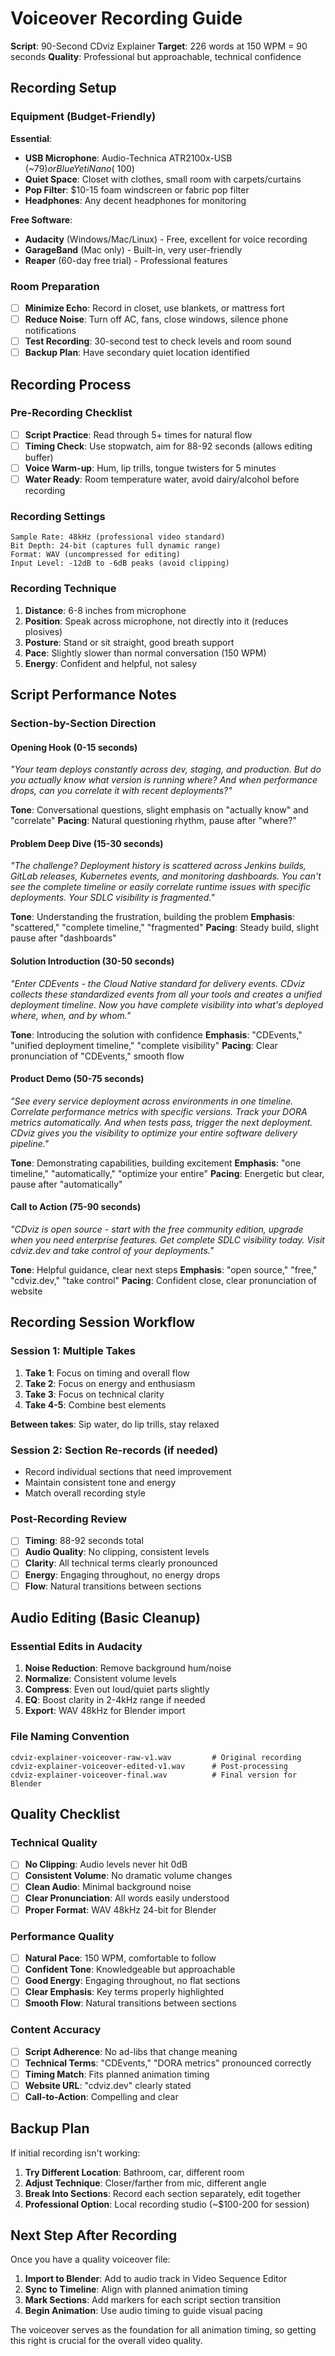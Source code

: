# Voiceover Recording Guide

**Script**: 90-Second CDviz Explainer
**Target**: 226 words at 150 WPM = 90 seconds
**Quality**: Professional but approachable, technical confidence

## Recording Setup

### Equipment (Budget-Friendly)

**Essential**:

- **USB Microphone**: Audio-Technica ATR2100x-USB (~$79) or Blue Yeti Nano (~$100)
- **Quiet Space**: Closet with clothes, small room with carpets/curtains
- **Pop Filter**: $10-15 foam windscreen or fabric pop filter
- **Headphones**: Any decent headphones for monitoring

**Free Software**:

- **Audacity** (Windows/Mac/Linux) - Free, excellent for voice recording
- **GarageBand** (Mac only) - Built-in, very user-friendly
- **Reaper** (60-day free trial) - Professional features

### Room Preparation

- [ ] **Minimize Echo**: Record in closet, use blankets, or mattress fort
- [ ] **Reduce Noise**: Turn off AC, fans, close windows, silence phone notifications
- [ ] **Test Recording**: 30-second test to check levels and room sound
- [ ] **Backup Plan**: Have secondary quiet location identified

## Recording Process

### Pre-Recording Checklist

- [ ] **Script Practice**: Read through 5+ times for natural flow
- [ ] **Timing Check**: Use stopwatch, aim for 88-92 seconds (allows editing buffer)
- [ ] **Voice Warm-up**: Hum, lip trills, tongue twisters for 5 minutes
- [ ] **Water Ready**: Room temperature water, avoid dairy/alcohol before recording

### Recording Settings

```
Sample Rate: 48kHz (professional video standard)
Bit Depth: 24-bit (captures full dynamic range)
Format: WAV (uncompressed for editing)
Input Level: -12dB to -6dB peaks (avoid clipping)
```

### Recording Technique

1. **Distance**: 6-8 inches from microphone
2. **Position**: Speak across microphone, not directly into it (reduces plosives)
3. **Posture**: Stand or sit straight, good breath support
4. **Pace**: Slightly slower than normal conversation (150 WPM)
5. **Energy**: Confident and helpful, not salesy

## Script Performance Notes

### Section-by-Section Direction

#### Opening Hook (0-15 seconds)

_"Your team deploys constantly across dev, staging, and production. But do you actually know what version is running where? And when performance drops, can you correlate it with recent deployments?"_

**Tone**: Conversational questions, slight emphasis on "actually know" and "correlate"
**Pacing**: Natural questioning rhythm, pause after "where?"

#### Problem Deep Dive (15-30 seconds)

_"The challenge? Deployment history is scattered across Jenkins builds, GitLab releases, Kubernetes events, and monitoring dashboards. You can't see the complete timeline or easily correlate runtime issues with specific deployments. Your SDLC visibility is fragmented."_

**Tone**: Understanding the frustration, building the problem
**Emphasis**: "scattered," "complete timeline," "fragmented"
**Pacing**: Steady build, slight pause after "dashboards"

#### Solution Introduction (30-50 seconds)

_"Enter CDEvents - the Cloud Native standard for delivery events. CDviz collects these standardized events from all your tools and creates a unified deployment timeline. Now you have complete visibility into what's deployed where, when, and by whom."_

**Tone**: Introducing the solution with confidence
**Emphasis**: "CDEvents," "unified deployment timeline," "complete visibility"
**Pacing**: Clear pronunciation of "CDEvents," smooth flow

#### Product Demo (50-75 seconds)

_"See every service deployment across environments in one timeline. Correlate performance metrics with specific versions. Track your DORA metrics automatically. And when tests pass, trigger the next deployment. CDviz gives you the visibility to optimize your entire software delivery pipeline."_

**Tone**: Demonstrating capabilities, building excitement
**Emphasis**: "one timeline," "automatically," "optimize your entire"
**Pacing**: Energetic but clear, pause after "automatically"

#### Call to Action (75-90 seconds)

_"CDviz is open source - start with the free community edition, upgrade when you need enterprise features. Get complete SDLC visibility today. Visit cdviz.dev and take control of your deployments."_

**Tone**: Helpful guidance, clear next steps
**Emphasis**: "open source," "free," "cdviz.dev," "take control"
**Pacing**: Confident close, clear pronunciation of website

## Recording Session Workflow

### Session 1: Multiple Takes

1. **Take 1**: Focus on timing and overall flow
2. **Take 2**: Focus on energy and enthusiasm
3. **Take 3**: Focus on technical clarity
4. **Take 4-5**: Combine best elements

**Between takes**: Sip water, do lip trills, stay relaxed

### Session 2: Section Re-records (if needed)

- Record individual sections that need improvement
- Maintain consistent tone and energy
- Match overall recording style

### Post-Recording Review

- [ ] **Timing**: 88-92 seconds total
- [ ] **Audio Quality**: No clipping, consistent levels
- [ ] **Clarity**: All technical terms clearly pronounced
- [ ] **Energy**: Engaging throughout, no energy drops
- [ ] **Flow**: Natural transitions between sections

## Audio Editing (Basic Cleanup)

### Essential Edits in Audacity

1. **Noise Reduction**: Remove background hum/noise
2. **Normalize**: Consistent volume levels
3. **Compress**: Even out loud/quiet parts slightly
4. **EQ**: Boost clarity in 2-4kHz range if needed
5. **Export**: WAV 48kHz for Blender import

### File Naming Convention

```
cdviz-explainer-voiceover-raw-v1.wav         # Original recording
cdviz-explainer-voiceover-edited-v1.wav      # Post-processing
cdviz-explainer-voiceover-final.wav          # Final version for Blender
```

## Quality Checklist

### Technical Quality

- [ ] **No Clipping**: Audio levels never hit 0dB
- [ ] **Consistent Volume**: No dramatic volume changes
- [ ] **Clean Audio**: Minimal background noise
- [ ] **Clear Pronunciation**: All words easily understood
- [ ] **Proper Format**: WAV 48kHz 24-bit for Blender

### Performance Quality

- [ ] **Natural Pace**: 150 WPM, comfortable to follow
- [ ] **Confident Tone**: Knowledgeable but approachable
- [ ] **Good Energy**: Engaging throughout, no flat sections
- [ ] **Clear Emphasis**: Key terms properly highlighted
- [ ] **Smooth Flow**: Natural transitions between sections

### Content Accuracy

- [ ] **Script Adherence**: No ad-libs that change meaning
- [ ] **Technical Terms**: "CDEvents," "DORA metrics" pronounced correctly
- [ ] **Timing Match**: Fits planned animation timing
- [ ] **Website URL**: "cdviz.dev" clearly stated
- [ ] **Call-to-Action**: Compelling and clear

## Backup Plan

If initial recording isn't working:

1. **Try Different Location**: Bathroom, car, different room
2. **Adjust Technique**: Closer/farther from mic, different angle
3. **Break Into Sections**: Record each section separately, edit together
4. **Professional Option**: Local recording studio (~$100-200 for session)

## Next Step After Recording

Once you have a quality voiceover file:

1. **Import to Blender**: Add to audio track in Video Sequence Editor
2. **Sync to Timeline**: Align with planned animation timing
3. **Mark Sections**: Add markers for each script section transition
4. **Begin Animation**: Use audio timing to guide visual pacing

The voiceover serves as the foundation for all animation timing, so getting this right is crucial for the overall video quality.
